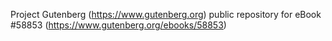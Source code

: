 Project Gutenberg (https://www.gutenberg.org) public repository for
eBook #58853 (https://www.gutenberg.org/ebooks/58853)
